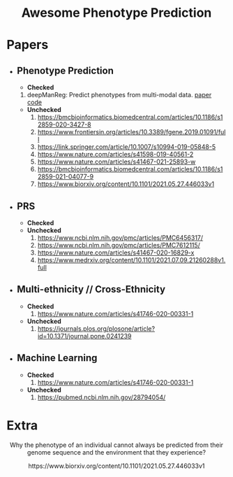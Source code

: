 # <p align="center"> Awesome Phenotype Prediction </p> 


# Papers

  - ## Phenotype Prediction
    - **Checked**
     1. deepManReg: Predict phenotypes from multi-modal data. [paper](https://www.nature.com/articles/s43588-021-00185-x) [code](https://github.com/daifengwanglab/deepManReg)
    
    
    - **Unchecked**
      1. https://bmcbioinformatics.biomedcentral.com/articles/10.1186/s12859-020-3427-8
      2. https://www.frontiersin.org/articles/10.3389/fgene.2019.01091/full
      3. https://link.springer.com/article/10.1007/s10994-019-05848-5
      4. https://www.nature.com/articles/s41598-019-40561-2
      5. https://www.nature.com/articles/s41467-021-25893-w
      6. https://bmcbioinformatics.biomedcentral.com/articles/10.1186/s12859-021-04077-9
      7. https://www.biorxiv.org/content/10.1101/2021.05.27.446033v1 
    
  - ## PRS
    - **Checked**
    - **Unchecked**
      1. https://www.ncbi.nlm.nih.gov/pmc/articles/PMC6456317/
      2. https://www.ncbi.nlm.nih.gov/pmc/articles/PMC7612115/
      3. https://www.nature.com/articles/s41467-020-16829-x
      4. https://www.medrxiv.org/content/10.1101/2021.07.09.21260288v1.full
    
  - ## Multi-ethnicity // Cross-Ethnicity
    - **Checked**
      1. https://www.nature.com/articles/s41746-020-00331-1
    - **Unchecked**
      1. https://journals.plos.org/plosone/article?id=10.1371/journal.pone.0241239

  - ## Machine Learning
    - **Checked**
      1. https://www.nature.com/articles/s41746-020-00331-1  
    - **Unchecked**
      1. https://pubmed.ncbi.nlm.nih.gov/28794054/ 
  
# Extra
<p align = 'center'> Why the phenotype of an individual cannot always be predicted from their genome sequence and the environment that they experience? </p>
<p align = 'center'> https://www.biorxiv.org/content/10.1101/2021.05.27.446033v1  </p>
  
